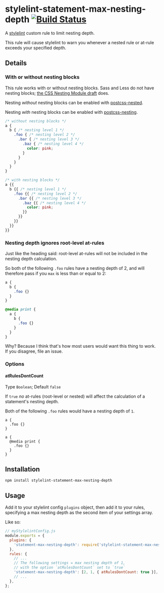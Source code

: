 # stylelint-statement-max-nesting-depth [![Build Status](https://travis-ci.org/davidtheclark/stylelint-statement-max-nesting-depth.svg)](https://travis-ci.org/davidtheclark/stylelint-statement-max-nesting-depth)

A [stylelint](https://github.com/stylelint/stylelint) custom rule to limit nesting depth.

This rule will cause stylelint to warn you whenever a nested rule or at-rule exceeds your specified depth.

## Details

### With or without nesting blocks

This rule works with or without nesting blocks.
Sass and Less do not have nesting blocks; [the CSS Nesting Module draft](http://tabatkins.github.io/specs/css-nesting/) does.

Nesting *without* nesting blocks can be enabled with [postcss-nested](https://github.com/postcss/postcss-nested).

Nesting *with* nesting blocks can be enabled with [postcss-nesting](https://github.com/jonathantneal/postcss-nesting).

```css
/* without nesting blocks */
a {
  b { /* nesting level 1 */
    .foo { /* nesting level 2 */
      .bar { /* nesting level 3 */
        .baz { /* nesting level 4 */
          color: pink;
        }
      }
    }
  }
}

/* with nesting blocks */
a {{
  b {{ /* nesting level 1 */
    .foo {{ /* nesting level 2 */
      .bar {{ /* nesting level 3 */
        .baz {{ /* nesting level 4 */
          color: pink;
        }}
      }}
    }}
  }}
}}
```

### Nesting depth ignores root-level at-rules

Just like the heading said: root-level at-rules will not be included in the nesting depth calculation.

So both of the following `.foo` rules have a nesting depth of 2, and will therefore pass if you `max` is less than or equal to 2:

```css
a {
  b {
    .foo {}
  }
}

@media print {
  a {
    b {
      .foo {}
    }
  }
}
```

Why? Because I think that's how most users would want this thing to work. If you disagree, file an issue.

### Options

#### atRulesDontCount

Type `Boolean`; Default `false`

If `true` *no* at-rules (root-level or nested) will affect the calculation of a statement's nesting depth.

Both of the following `.foo` rules would have a nesting depth of `1`.

```
a {
  .foo {}
}

a {
  @media print {
    .foo {}
  }
}
```

## Installation

```
npm install stylelint-statement-max-nesting-depth
```

## Usage

Add it to your stylelint config `plugins` object, then add it to your rules, specifying a max nesting depth as the second item of your settings array.

Like so:

```js
// myStylelintConfig.js
module.exports = {
  plugins: {
    'statement-max-nesting-depth': require('stylelint-statement-max-nesting-depth'),
  },
  rules: {
    // ...
    // The following settings = max nesting depth of 1,
    // with the option `atRulesDontCount` set to `true`
    'statement-max-nesting-depth': [2, 1, { atRulesDontCount: true }],
    // ...
  },
};
```
